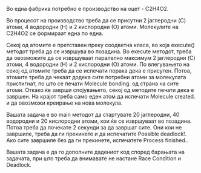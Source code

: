 Во една фабрика потребно е производство на оцет - C2H4O2.

Во процесот на производство треба да се присутни 2 јаглеродни (C) атоми, 4 водородни (H) и 2 кислородни (О) атоми. Молекулите на C2H4O2 се формираат една по една.

Секој од атомите е претставен преку соодветна класа, во која execute() методот треба да се извршува во позадина. Во execute методот, треба да овозможите да се извршуваат паралелно максимум 2 јаглеродни (C) атоми, 4 водородни (H) и 2 кислородни (О) атоми. По влегувањето на секој од атомите треба да се испечати порака дека е присутен. Потоа, атомите треба да чекаат додека сите потребни атоми за молекулата пристигнат, по што се печати Molecule bonding. од страна на сите атоми. Откако ќе заврши спојувањето, секој од методите печати дека е завршен. На крајот треба само еден атом да испечати Molecule created. и да овозможи креирање на нова молекула.

Вашата задача е во main методот да стартувате 20 јаглеродни, 40 водородни и 20 кислородни атоми, кои ќе се извршуваат во позадина. Потоа треба да почекате 2 секунди за да завршат сите. Они кои не завршиле, треба да ги прекинете и да испечатите Possible deadlock!. Ако сите завршиле без да ги прекинете, испечатете Process finished..

Вашата задача е да го дополните дадениот код според барањата на задачата, при што треба да внимавате не настане Race Condition и Deadlock.
